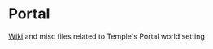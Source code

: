 # Portal
[Wiki](https://github.com/themadtinker/Portal/wiki) and misc files related to Temple's Portal world setting

